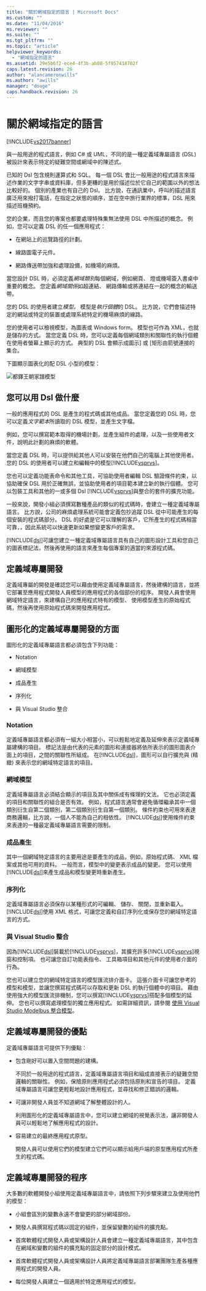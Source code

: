 ```yaml
---
title: "關於網域指定的語言 | Microsoft Docs"
ms.custom: ""
ms.date: "11/04/2016"
ms.reviewer: ""
ms.suite: ""
ms.tgt_pltfrm: ""
ms.topic: "article"
helpviewer_keywords: 
  - "網域指定的語言"
ms.assetid: 29e5b6f2-ece4-4f3b-ab08-5f957418702f
caps.latest.revision: 26
author: "alancameronwills"
ms.author: "awills"
manager: "douge"
caps.handback.revision: 26
---
```

# 關於網域指定的語言
[!INCLUDE[vs2017banner](../code-quality/includes/vs2017banner.md)]

與一般用途的程式語言，例如 C\# 或 UML，不同的是一種定義域專屬語言 \(DSL\) 被設計來表示特定的疑難空間或網域中的陳述式。  
  
 已知的 Dsl 包含規則運算式和 SQL。  每一個 DSL 會比一般用途的程式語言來描述作業的文字字串或資料庫，但多更糟的是用於描述位於它自己的範圍以外的想法比較好的。  個別的產業也有自己的 Dsl。  比方說，在通訊業中，呼叫的描述語言廣泛用來撥打電話，在指定之狀態的順序，並在空中旅行業界的標準，DSL 用來描述班機預約。  
  
 您的企業，而且您的專案也都要處理特殊集無法使用 DSL 中所描述的概念。  例如，您可以定義 DSL 的任一個應用程式：  
  
-   在網站上的巡覽路徑的計劃。  
  
-   線路圖電子元件。  
  
-   網路傳送帶加強和處理設備，如機場的麻煩。  
  
 當您設計 DSL 時，必須定義*網域類別*每個網域，例如網頁、 燈或機場簽入書桌中重要的概念。  您定義*網域關係*如超連結、 網路傳輸或將連結在一起的概念的輸送帶。  
  
 您的 DSL 的使用者建立*模型。* 模型是*執行個體*的 DSL。  比方說，它們會描述特定的網站或特定的裝置或處理系統特定的機場麻煩的線路。  
  
 您的使用者可以檢視模型，為圖表或 Windows form。  模型也可作為 XML，也就是儲存的方式。  當您定義 DSL 時，您可以定義每個網域類別和關聯性的執行個體在使用者螢幕上顯示的方式。  典型的 DSL 會顯示成圖示\] 或 \[矩形由箭號連接的集合。  
  
 下圖顯示圖表化的配 DSL 小型的模型：  
  
 ![都鐸王朝家譜模型](~/modeling/media/tudor_familytreemodel.png "Tudor\_FamilyTreeModel")  
  
## 您可以用 Dsl 做什麼  
 一般的應用程式的 DSL 是產生的程式碼或其他成品。  當您定義您的 DSL 時，您可以定義*文字範本*所讀取的 DSL 模型，並產生文字檔。  
  
 例如，您可以撰寫範本取得的機場計劃，並產生組件的處理，以及一些使用者文件，說明此計劃的麻煩的軟體。  
  
 當您定義 DSL 時，可以提供給其他人可以安裝在他們自己的電腦上其他使用者。  您的 DSL 的使用者可以建立和編輯中的模型[!INCLUDE[vsprvs](../code-quality/includes/vsprvs_md.md)]。  
  
 您也可以定義功能表命令和其他工具，可協助使用者編輯 DSL 驗證條件約束，以協助確保 DSL 用於正確無誤，並協助使用者的項目範本建立新的執行個體。  您可以包裝工具和其他的一或多個 Dsl [!INCLUDE[vsprvs](../code-quality/includes/vsprvs_md.md)]與整合的套件的擴充功能。  
  
 一般來說，開發小組必須撰寫數種產品的類似的程式碼時，會建立一種定義域專屬語言。  比方說，公司的麻煩處理系統可能會定義包抄追蹤 DSL 從中可能產生的每個安裝的程式碼部分。  DSL 的好處是它可以理解的客戶，它所產生的程式碼相當可靠，，因此系統可以快速更新如果想變更客戶的需求。  
  
 [!INCLUDE[dsl](../modeling/includes/dsl_md.md)]可讓您建立一種定義域專屬語言具有自己的圖形設計工具和您自己的圖表標記法，然後再使用的語言來產生每個專案的適當的來源程式碼。  
  
## 定義域專屬開發  
 定義域專屬的開發是確認您可以藉由使用定義域專屬語言，然後建構的語言，並將它部署至應用程式開發人員模型的應用程式的各個部份的程序。  開發人員會使用網域特定語言，來建構自己的應用程式特有的模型、 使用模型產生的原始程式碼，然後再使用原始程式碼來開發應用程式。  
  
## 圖形化的定義域專屬開發的方面  
 圖形化的定義域專屬語言都必須包含下列功能：  
  
-   Notation  
  
-   網域模型  
  
-   成品產生  
  
-   序列化  
  
-   與 Visual Studio 整合  
  
### Notation  
 定義域專屬語言都必須有一組大小相當小，可以輕鬆地定義及延伸來表示定義域專屬建構的項目。  標記法是由代表的元素的圖形和連接器將依所表示的圖形圖表介面上的項目，之間的關聯性所組成。  在[!INCLUDE[dsl](../modeling/includes/dsl_md.md)]，圖形可以自行擴充與 \(精緻\) 來表示您的網域特定語言的項目。  
  
### 網域模型  
 定義域專屬語言必須結合顯示的項目及其中關係成有條理的文法。  它也必須定義的項目和關聯性的組合是否有效。  例如，程式語言通常會避免循環繼承其中一個類別衍生自第二個類別，第二個類別衍生自第一個類別。  條件約束也可用來表達商務邏輯，比方說，一個人不能為自己的相依性。  [!INCLUDE[dsl](../modeling/includes/dsl_md.md)]使用條件約束來表達的一種最定義域專屬語言需要的限制。  
  
### 成品產生  
 其中一個網域特定語言的主要用途是要產生的成品，例如，原始程式碼、 XML 檔案或其他可用的資料。  一般而言，模型中的變更表示成品的變更。  您可以使用[!INCLUDE[dsl](../modeling/includes/dsl_md.md)]來產生成品和模型變更時重新產生。  
  
### 序列化  
 定義域專屬語言必須保存以某種形式的可編輯、 儲存、 關閉，並重新載入。  [!INCLUDE[dsl](../modeling/includes/dsl_md.md)]使用 XML 格式，可讓您定義和自訂序列化或保存您的網域特定語言的方式。  
  
### 與 Visual Studio 整合  
 因為[!INCLUDE[dsl](../modeling/includes/dsl_md.md)]裝載於[!INCLUDE[vsprvs](../code-quality/includes/vsprvs_md.md)]，其擴充許多[!INCLUDE[vsprvs](../code-quality/includes/vsprvs_md.md)]視窗和控制項。  也可讓您自訂功能表指令、 工具箱項目和其他元件的使用者介面的行為。  
  
 您也可以建立您的網域特定語言的模型匯流排介面卡。  這張介面卡可讓您參考的模型和模型，並讓您撰寫程式碼可以存取和更新 DSL 的執行個體中的項目。  藉由使用強大的模型匯流排機制，您可以撰寫[!INCLUDE[vsprvs](../code-quality/includes/vsprvs_md.md)]搭配多個模型的延伸。  您也可以撰寫處理模型的獨立應用程式。  如需詳細資訊，請參閱 [使用 Visual Studio Modelbus 整合模型](../modeling/integrating-models-by-using-visual-studio-modelbus.md)。  
  
## 定義域專屬開發的優點  
 定義域專屬語言可提供下列優點：  
  
-   包含剛好可以置入空間問題的建構。  
  
     不同於一般用途的程式語言，定義域專屬語言項目和組成直接表示的疑難空間邏輯的關聯性。  例如，保險原則應用程式必須包括原則和宣告的項目。  定義域專屬語言可讓您更輕鬆地設計應用程式，並尋找和修正錯誤的邏輯。  
  
-   可讓非開發人員並不知道網域了解整體設計的人。  
  
     利用圖形化的定義域專屬語言中，您可以建立網域的視覺表示法，讓非開發人員可以輕鬆地了解應用程式的設計。  
  
-   容易建立的最終應用程式原型。  
  
     開發人員可以使用它們的模型建立它們可以顯示給用戶端的原型應用程式所產生的程式碼。  
  
## 定義域專屬開發的程序  
 大多數的軟體開發小組使用定義域專屬語言中，請依照下列步驟來建立及使用他們的模型：  
  
-   小組會區別的變數永遠不會變更的部分網域部份。  
  
-   開發人員撰寫程式碼以固定的組件，並保留變數的組件的擴充點。  
  
-   首席軟體程式開發人員或架構設計人員會建立一種定義域專屬語言，其中包含在網域和變數的組件的擴充點的固定部分的設計模式。  
  
-   首席軟體程式開發人員或架構設計人員將定義域專屬語言部署團隊生產各種應用程式的開發人員。  
  
-   每位開發人員建立一個適用於特定應用程式的模型。